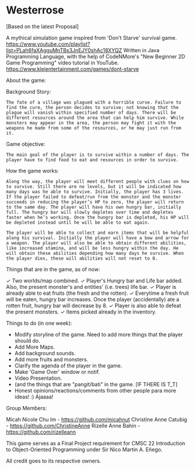# Westerrose

[Based on the latest Proposal]

A mythical simulation game inspired from 'Don't Starve' survival game. https://www.youtube.com/playlist?list=PLah6faXAgguMnTBs3JnEJY0shAc18XYQZ 
Written in Java Programming Language, with the help of CodeNMore's "New Beginner 2D Game Programming" video tutorial in YouTube. https://www.kleientertainment.com/games/dont-starve

About the game:

Background Story:

	The fate of a village was plagued with a horrible curse. Failure to find the cure, the person decides to survive; not knowing that the plague will vanish within specified number of days. There will be different resources around the area that can help him survive. While monsters may appear in the area, the person may fight it with the weapons he made from some of the resources, or he may just run from it.


Game objective:

	The main goal of the player is to survive within a number of days. The player have to find food to eat and resources in order to survive. 


How the game works:

	Along the way, the player will meet different people with clues on how to survive. Still there are no levels, but it will be indicated how many days was he able to survive. Initially, the player has 3 lives. If the player failed to defeat/run from the monster and the monster succeeds in reducing the player’s HP to zero, the player will return to the same day. The player will have his own hungry bar, initially full. The hungry bar will slowly depletes over time and depletes faster when he’s working. Once the hungry bar is depleted, his HP will be depleted instead until he will be able to eat again.

	The player will be able to collect and earn items that will be helpful along his survival. Initially the player will have a bow and arrow for a weapon. The player will also be able to obtain different abilities, like increased stamina, and will be less hungry within the day. He will obtain these abilities depending how many days he survive. When the player dies, these will abilities will not reset to 0.
  
Things that are in the game, as of now: 

  ✓ Two worlds/map combined. 
  ✓ Player's Hungry bar and Life bar added. Also, the present monster's and entities' (i.e. trees) life bar. 
  ✓ Player is already able to eat fruits (the fresh and the rotten). 
  ✓ Everytime a fresh fruit will be eaten, hungry bar increases. Once the player (accidentally) ate a rotten fruit, hungry bar will decrease by 8. 
  ✓ Player is also able to defeat the present monsters. 
  ✓ Items picked already in the inventory. 


Things to do (in one week):

  - Modify storyline of the game. Need to add more things that the player should do. 
  - Add More Maps.
  - Add background sounds. 
  - Add more fruits and monsters. 
  - Clarify the agenda of the player in the game. 
  - Make 'Game Over' window or notif. 
  - Video Presentation. 
  - (and the things that are "pangit/bati" in the game. [IF THERE IS T_T] 
  - Honest opinions/reactions/comments from other people para more ideas! :) Ajaaaa!


Group Members: 

Micah Nicole Chu Im - https://github.com/micahnut 
Christine Anne Catubig - https://github.com/ChristineAnne 
Rizelle Anne Bahin - https://github.com/rizelleann 

This game serves as a Final Project requirement for CMSC 22 Introduction to Object-Oriented Programming under Sir Nico Martin A. Eñego. 

All credit goes to its respective owners.
